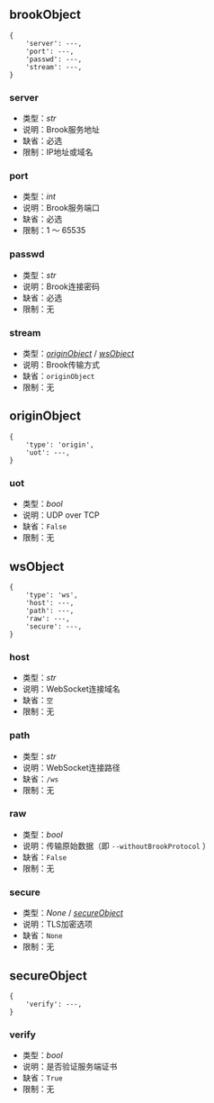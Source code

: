 ## brookObject

```
{
    'server': ---,
    'port': ---,
    'passwd': ---,
    'stream': ---,
}
```

### server

+ 类型：*str*
+ 说明：Brook服务地址
+ 缺省：必选
+ 限制：IP地址或域名

### port

+ 类型：*int*
+ 说明：Brook服务端口
+ 缺省：必选
+ 限制：1 ～ 65535

### passwd

+ 类型：*str*
+ 说明：Brook连接密码
+ 缺省：必选
+ 限制：无

### stream

+ 类型：[*originObject*](#originobject) / [*wsObject*](#wsobject)
+ 说明：Brook传输方式
+ 缺省：`originObject`
+ 限制：无

## originObject

```
{
    'type': 'origin',
    'uot': ---,
}
```

### uot

+ 类型：*bool*
+ 说明：UDP over TCP
+ 缺省：`False`
+ 限制：无

## wsObject

```
{
    'type': 'ws',
    'host': ---,
    'path': ---,
    'raw': ---,
    'secure': ---,
}
```

### host

+ 类型：*str*
+ 说明：WebSocket连接域名
+ 缺省：`空`
+ 限制：无

### path

+ 类型：*str*
+ 说明：WebSocket连接路径
+ 缺省：`/ws`
+ 限制：无

### raw

+ 类型：*bool*
+ 说明：传输原始数据（即 `--withoutBrookProtocol` ）
+ 缺省：`False`
+ 限制：无

### secure

+ 类型：*None* / [*secureObject*](#secureobject)
+ 说明：TLS加密选项
+ 缺省：`None`
+ 限制：无

## secureObject

```
{
    'verify': ---,
}
```

### verify

+ 类型：*bool*
+ 说明：是否验证服务端证书
+ 缺省：`True`
+ 限制：无
